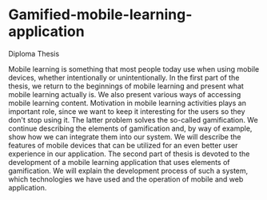 # Gamified-mobile-learning-application
Diploma Thesis

Mobile learning is something that most people today use when using mobile devices, whether intentionally or unintentionally. 
In the first part of the thesis, we return to the beginnings of mobile learning and present what mobile learning actually is.
We also present various ways of accessing mobile learning content. Motivation in mobile learning activities plays an important role, 
since we want to keep it interesting for the users so they don't stop using it. The latter problem solves the so-called gamification. 
We continue describing the elements of gamification and, by way of example, show how we can integrate them into our system. 
We will describe the features of mobile devices that can be utilized for an even better user experience in our application. 
The second part of thesis is devoted to the development of a mobile learning application that uses elements of gamification. 
We will explain the development process of such a system, which technologies we have used and the operation of mobile and web application.